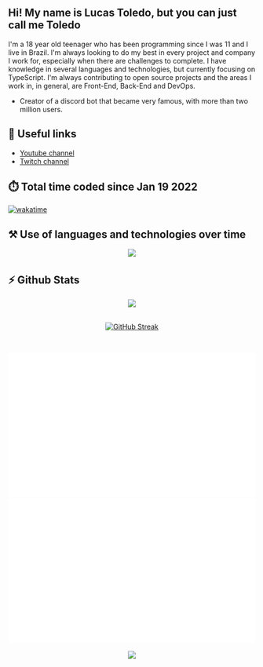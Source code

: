 ## Hi! My name is Lucas Toledo, but you can just call me Toledo

I'm a 18 year old teenager who has been programming since I was 11 and I live in Brazil. I'm always looking to do my best in every project and company I work for, especially when there are challenges to complete. I have knowledge in several languages and technologies, but currently focusing on TypeScript. I'm always contributing to open source projects and the areas I work in, in general, are Front-End, Back-End and DevOps.

- Creator of a discord bot that became very famous, with more than two million users.

## 🔗 Useful links

- <a href="https://youtube.com/c/ToledoSDL" target="_blank">Youtube channel</a>
- <a href="https://twitch.tv/ToledoSDL" target="_blank">Twitch channel</a>

## ⏱️ Total time coded since Jan 19 2022

[![wakatime](https://wakatime.com/badge/user/7a37dda6-8902-492d-9519-5859d3b7db56.svg)](https://wakatime.com/@7a37dda6-8902-492d-9519-5859d3b7db56)

## ⚒️ Use of languages and technologies over time

<div align="center">
	<img src='https://cr-skills-chart-widget.azurewebsites.net/api/api?username=toledosdl' width="75%" />
</div>
  
## ⚡ Github Stats
<div align="center">
<a href="https://github.com/ToledoSDL">

<img src="https://komarev.com/ghpvc/?username=ToledoSDL&color=blueviolet&style=for-the-badge" align="center" />

<br />

<br />

![GitHub Streak](https://github-readme-streak-stats.herokuapp.com?user=ToledoSDL&hide_border=true)

<br />

![Overview](https://raw.githubusercontent.com/ToledoSDL/github-stats/master/generated/overview.svg)
![Languages](https://raw.githubusercontent.com/ToledoSDL/github-stats/master/generated/languages.svg)
<!-- ![trophy](https://github-profile-trophy.vercel.app/?username=ToledoSDL) -->
![](https://hit.yhype.me/github/profile?user_id=65132614)

</a>
</div>
